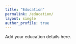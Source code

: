 ```yaml
---
title: "Education"
permalink: /education/
layout: single
author_profile: true
---
```


Add your education details here.


